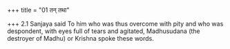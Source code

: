 +++
title = "01 तन् तथा"

+++
2.1 Sanjaya said To him who was thus overcome with pity and who was
despondent, with eyes full of tears and agitated, Madhusudana (the
destroyer of Madhu) or Krishna spoke these words.
